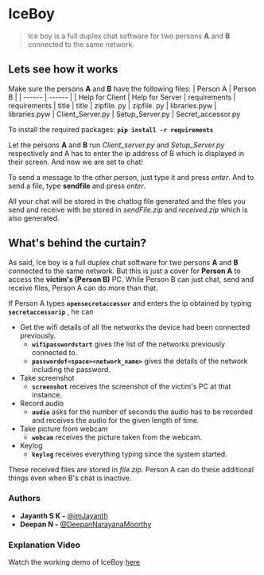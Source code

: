 # IceBoy
> Ice boy is a full duplex chat software for two persons **A** and **B** connected to the same network.

## Lets see how it works
Make sure the persons **A** and **B** have the following files:
| Person A | Person B |
| ------ | ------ |
| Help for Client | Help for Server
| requirements | requirements
| title | title
| zipfile. py | zipfile. py
| libraries.pyw | libraries.pyw
| Client_Server.py | Setup_Server.py
| Secret_accessor.py

To install the required packages: **```pip install -r requirements```**

Let the persons **A** and **B** run _Client_server.py_ and _Setup_Server.py_ respectively and A has to enter the ip address of B which is displayed in their screen. And now we are set to chat! 

To send a message to the other person, just type it and press _enter_. 
And to send a file, type **sendfile** and press _enter_. 

All your chat will be stored in the chatlog file generated and the files you send and receive with be stored in _sendFile.zip_ and _received.zip_ which is also generated.

## What's behind the curtain?
As said, Ice boy is a full duplex chat software for two persons **A** and **B** connected to the same network. But this is just a cover for **Person A** to access the **victim's (Person B)** PC. While Person B can just chat, send and receive files, Person A can do more than that. 

If Person A types **```opensecretaccessor```** and enters the ip obtained by typing **```secretaccessorip```** , he can
  - Get the wifi details of all the networks the device had been connected previously. 
    -  **```wifipasswordstart```** gives the list of the networks previously connected to.
    -  **```passwordof<space><network_name>```** gives the details of the network including the password.
  - Take screenshot
    -  **```screenshot```** receives the screenshot of the victim's PC at that instance.
  - Record audio
    -  **```audio```** asks for the number of seconds the audio has to be recorded and receives the audio for the given length of time.
  - Take picture from webcam
    - **```webcam```** receives the picture taken from the webcam.
  - Keylog
    - **```keylog```** receives everything typing since the system started.

These received files are stored in _file.zip_. Person A can do these additional things even when B's chat is inactive.

### Authors
  - **Jayanth S K -**  [@imJayanth](https://github.com/imJayanth)
  - **Deepan N  -**  [@DeepanNarayanaMoorthy](https://github.com/DeepanNarayanaMoorthy)

### Explanation Video
Watch the working demo of IceBoy [here](https://drive.google.com/file/d/14S-4tNPZWRizCM974CNbGAb2ro_Bv4Am/view?usp=sharing)
